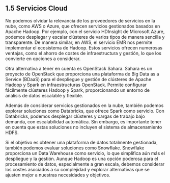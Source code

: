 ## 1.5 Servicios Cloud

No podemos olvidar la relevancia de los proveedores de servicios en la nube, como AWS o Azure, que ofrecen servicios gestionados basados en Apache Hadoop. Por ejemplo, con el servicio HDInsight de Microsoft Azure, podemos desplegar y escalar clústeres de varios tipos de manera sencilla y transparente. De manera similar, en AWS, el servicio EMR nos permite implementar el ecosistema de Hadoop. Estos servicios ofrecen numerosas ventajas, como el ahorro de costes de infraestructura y gestión, lo que los convierte en opciones a considerar.

Otra alternativa a tener en cuenta es OpenStack Sahara. Sahara es un proyecto de OpenStack que proporciona una plataforma de Big Data as a Service (BDaaS) para el despliegue y gestión de clústeres de Apache Hadoop y Spark en infraestructuras OpenStack. Permite configurar fácilmente clústeres Hadoop y Spark, proporcionando un entorno de análisis de datos escalable y flexible.

Además de considerar servicios gestionados en la nube, también podemos explorar soluciones como Databricks, que ofrece Spark como servicio. Con Databricks, podemos desplegar clústeres y cargas de trabajo bajo demanda, con escalabilidad automática. Sin embargo, es importante tener en cuenta que estas soluciones no incluyen el sistema de almacenamiento HDFS.

Si el objetivo es obtener una plataforma de datos totalmente gestionada, también podemos evaluar soluciones como Snowflake. Snowflake proporciona un Data Warehouse como servicio, lo que simplifica aún más el despliegue y la gestión. Aunque Hadoop es una opción poderosa para el procesamiento de datos, especialmente a gran escala, debemos considerar los costes asociados a su complejidad y explorar alternativas que se ajusten mejor a nuestras necesidades y objetivos.
